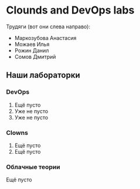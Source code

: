 # Clounds and DevOps labs
Трудяги (вот они слева направо):
* Маркозубова Анастасия
* Можаев Илья
* Рожин Данил
* Сомов Дмитрий
## Наши лабораторки
### DevOps
1. Ещё пусто
2. Уже не пусто
3. Уже не пусто
### Clowns
1. Ещё пусто
2. Ещё пусто
### Облачные теории
Ещё пусто
